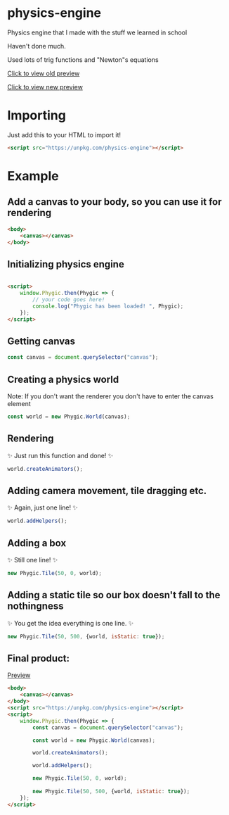 # physics-engine

Physics engine that I made with the stuff we learned in school

Haven't done much.

Used lots of trig functions and "Newton"s equations

[Click to view old preview](https://oguzhanumutlu.github.io/physics-engine/legacy)

[Click to view new preview](https://oguzhanumutlu.github.io/physics-engine)

# Importing

Just add this to your HTML to import it!

```html
<script src="https://unpkg.com/physics-engine"></script>
```

# Example

## Add a canvas to your body, so you can use it for rendering

```html
<body>
    <canvas></canvas>
</body>
```

## Initializing physics engine

```html

<script>
    window.Phygic.then(Phygic => {
        // your code goes here!
        console.log("Phygic has been loaded! ", Phygic);
    });
</script>
```

## Getting canvas

```js
const canvas = document.querySelector("canvas");
```

## Creating a physics world

Note: If you don't want the renderer you don't have to enter the canvas element

```js
const world = new Phygic.World(canvas);
```

## Rendering

✨ Just run this function and done! ✨

```js
world.createAnimators();
```

## Adding camera movement, tile dragging etc.

✨ Again, just one line! ✨

```js
world.addHelpers();
```

## Adding a box

✨ Still one line! ✨

```js
new Phygic.Tile(50, 0, world);
```

## Adding a static tile so our box doesn't fall to the nothingness

✨ You get the idea everything is one line. ✨

```js
new Phygic.Tile(50, 500, {world, isStatic: true});
```

## Final product:

[Preview](https://oguzhanumutlu.github.io/example.html)

```html
<body>
    <canvas></canvas>
</body>
<script src="https://unpkg.com/physics-engine"></script>
<script>
    window.Phygic.then(Phygic => {
        const canvas = document.querySelector("canvas");

        const world = new Phygic.World(canvas);

        world.createAnimators();

        world.addHelpers();

        new Phygic.Tile(50, 0, world);
        
        new Phygic.Tile(50, 500, {world, isStatic: true});
    });
</script>
```